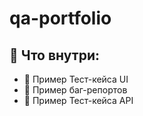 # qa-portfolio

## 📄 Что внутри:
- 🧪 Пример Тест-кейса UI
- 🐞 Пример баг-репортов
- 🧪 Пример Тест-кейса API
